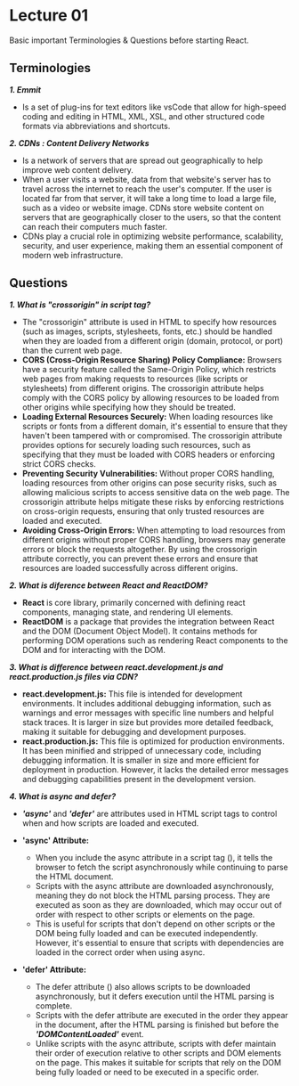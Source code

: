 
# Lecture 01

Basic important Terminologies & Questions before starting React.


## Terminologies

***1. Emmit***
- Is a set of plug-ins for text editors like vsCode that allow for high-speed coding and editing in HTML, XML, XSL, and other structured code formats via abbreviations and shortcuts.

***2. CDNs : Content Delivery Networks***
- Is a network of servers that are spread out geographically to help improve web content delivery.
- When a user visits a website, data from that website's server has to travel across the internet to reach the user's computer. If the user is located far from that server, it will take a long time to load a large file, such as a video or website image. CDNs store website content on servers that are geographically closer to the users, so that the content can reach their computers much faster.
- CDNs play a crucial role in optimizing website performance, scalability, security, and user experience, making them an essential component of modern web infrastructure. 
## Questions

***1. What is "crossorigin" in script tag?***
- The "crossorigin" attribute is used in HTML to specify how resources (such as images, scripts, stylesheets, fonts, etc.) should be handled when they are loaded from a different origin (domain, protocol, or port) than the current web page.
- **CORS (Cross-Origin Resource Sharing) Policy Compliance:** Browsers have a security feature called the Same-Origin Policy, which restricts web pages from making requests to resources (like scripts or stylesheets) from different origins. The crossorigin attribute helps comply with the CORS policy by allowing resources to be loaded from other origins while specifying how they should be treated.
- **Loading External Resources Securely:** When loading resources like scripts or fonts from a different domain, it's essential to ensure that they haven't been tampered with or compromised. The crossorigin attribute provides options for securely loading such resources, such as specifying that they must be loaded with CORS headers or enforcing strict CORS checks.
- **Preventing Security Vulnerabilities:** Without proper CORS handling, loading resources from other origins can pose security risks, such as allowing malicious scripts to access sensitive data on the web page. The crossorigin attribute helps mitigate these risks by enforcing restrictions on cross-origin requests, ensuring that only trusted resources are loaded and executed.
- **Avoiding Cross-Origin Errors:** When attempting to load resources from different origins without proper CORS handling, browsers may generate errors or block the requests altogether. By using the crossorigin attribute correctly, you can prevent these errors and ensure that resources are loaded successfully across different origins.

***2. What is diference between React and ReactDOM?***

- **React** is core library, primarily concerned with defining react components, managing state, and rendering UI elements. 
- **ReactDOM** is a package that provides the integration between React and the DOM (Document Object Model). It contains methods for performing DOM operations such as rendering React components to the DOM and for interacting with the DOM.

***3. What is difference between react.development.js and react.production.js files via CDN?***
- **react.development.js:** This file is intended for development environments. It includes additional debugging information, such as warnings and error messages with specific line numbers and helpful stack traces. It is larger in size but provides more detailed feedback, making it suitable for debugging and development purposes.
- **react.production.js:**  This file is optimized for production environments. It has been minified and stripped of unnecessary code, including debugging information. It is smaller in size and more efficient for deployment in production. However, it lacks the detailed error messages and debugging capabilities present in the development version.

***4. What is async and defer?***
- ***'async'*** and ***'defer'*** are attributes used in HTML script tags to control when and how scripts are loaded and executed.
- **'async' Attribute:**
  - When you include the async attribute in a script tag (***<script async src="script.js"></script>***), it tells the browser to fetch the script asynchronously while continuing to parse the HTML document. 
  - Scripts with the async attribute are downloaded asynchronously, meaning they do not block the HTML parsing process. They are executed as soon as they are downloaded, which may occur out of order with respect to other scripts or elements on the page.
  - This is useful for scripts that don't depend on other scripts or the DOM being fully loaded and can be executed independently. However, it's essential to ensure that scripts with dependencies are loaded in the correct order when using async.

- **'defer' Attribute:**
  - The defer attribute (***<script defer src="script.js"></script>***) also allows scripts to be downloaded asynchronously, but it defers execution until the HTML parsing is complete. 
  - Scripts with the defer attribute are executed in the order they appear in the document, after the HTML parsing is finished but before the ***'DOMContentLoaded'*** event.
  - Unlike scripts with the async attribute, scripts with defer maintain their order of execution relative to other scripts and DOM elements on the page. This makes it suitable for scripts that rely on the DOM being fully loaded or need to be executed in a specific order.